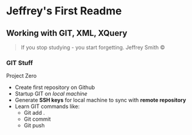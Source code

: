Jeffrey's First Readme
=======================

Working with GIT, XML, XQuery
-----------------------------

> If you stop studying - you start forgetting. 
> Jeffrey Smith ©

### GIT Stuff

Project Zero 
- Create first repository on Github
- Startup GIT on *local machine*
- Generate **SSH keys** for local machine to sync with **remote repository**
- Learn GIT commands like:
	- Git add .
	- Git commit
	- Git push